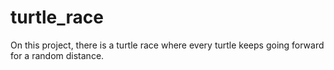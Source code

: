 # turtle_race
On this project, there is a turtle race where every turtle keeps going forward for a random distance.
